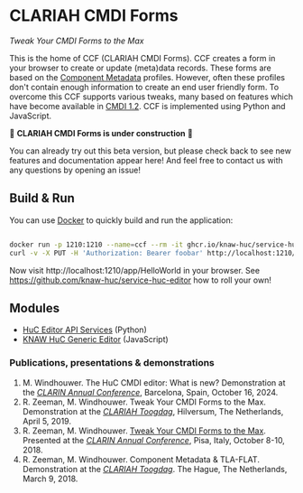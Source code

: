 # CLARIAH CMDI Forms
*Tweak Your CMDI Forms to the Max*

This is the home of CCF (CLARIAH CMDI Forms). CCF creates a form in your browser to create or update (meta)data records. These forms are based on the [Component Metadata](http://www.clarin.eu/cmdi/) profiles. However, often these profiles don't contain enough information to create an end user friendly form. To overcome this CCF supports various tweaks, many based on features which have become available in [CMDI 1.2](https://www.clarin.eu/cmdi1.2). CCF is implemented using Python and JavaScript.

:construction: **CLARIAH CMDI Forms is under construction** :construction:

You can already try out this beta version, but please check back to see new features and documentation appear here! And feel free to contact us with any questions by opening an issue!

## Build & Run

You can use [Docker](https://www.docker.com/get-started) to quickly build and run the application:

```sh

docker run -p 1210:1210 --name=ccf --rm -it ghcr.io/knaw-huc/service-huc-editor:2.0-RC1
curl -v -X PUT -H 'Authorization: Bearer foobar' http://localhost:1210/app/HelloWorld

```

Now visit http://localhost:1210/app/HelloWorld in your browser. See https://github.com/knaw-huc/service-huc-editor how to roll your own!

## Modules

* [HuC Editor API Services](https://github.com/knaw-huc/service-huc-editor/) (Python)
* [KNAW HuC Generic Editor](https://github.com/knaw-huc/huc-generic-editor/) (JavaScript)

### Publications, presentations & demonstrations

1. M. Windhouwer. The HuC CMDI editor: What is new? Demonstration at the *[CLARIN Annual Conference](https://www.clarin.eu/event/2024/)*, Barcelona, Spain, October 16, 2024.
2. R. Zeeman, M. Windhouwer. Tweak Your CMDI Forms to the Max. Demonstration at the *[CLARIAH Toogdag](https://www.clariah.nl/en/events/toog-day-2019)*, Hilversum, The Netherlands, April 5, 2019. 
3. R. Zeeman, M. Windhouwer. [Tweak Your CMDI Forms to the Max](https://office.clarin.eu/v/CE-2018-1292-CLARIN2018_ConferenceProceedings.pdf#page=102). Presented at the *[CLARIN Annual Conference](https://www.clarin.eu/event/2018/clarin-annual-conference-2018-pisa-italy)*, Pisa, Italy, October 8-10, 2018.
4. R. Zeeman, M. Windhouwer. Component Metadata & TLA-FLAT. Demonstration at the *[CLARIAH Toogdag](https://www.clariah.nl/evenementen/toog-dag-2018)*. The Hague, The Netherlands, March 9, 2018. 
